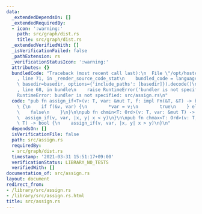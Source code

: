 ```yaml
---
data:
  _extendedDependsOn: []
  _extendedRequiredBy:
  - icon: ':warning:'
    path: src/graph/dist.rs
    title: src/graph/dist.rs
  _extendedVerifiedWith: []
  _isVerificationFailed: false
  _pathExtension: rs
  _verificationStatusIcon: ':warning:'
  attributes: {}
  bundledCode: "Traceback (most recent call last):\n  File \"/opt/hostedtoolcache/Python/3.9.5/x64/lib/python3.9/site-packages/onlinejudge_verify/documentation/build.py\"\
    , line 71, in _render_source_code_stat\n    bundled_code = language.bundle(stat.path,\
    \ basedir=basedir, options={'include_paths': [basedir]}).decode()\n  File \"/opt/hostedtoolcache/Python/3.9.5/x64/lib/python3.9/site-packages/onlinejudge_verify/languages/user_defined.py\"\
    , line 68, in bundle\n    raise RuntimeError('bundler is not specified: {}'.format(path.as_posix()))\n\
    RuntimeError: bundler is not specified: src/assign.rs\n"
  code: "pub fn assign_if<T>(v: T, var: &mut T, f: impl Fn(&T, &T) -> bool) -> bool\
    \ {\n    if f(&v, var) {\n        *var = v;\n        true\n    } else {\n    \
    \    false\n    }\n}\n\npub fn chmin<T: Ord>(v: T, var: &mut T) -> bool {\n  \
    \  assign_if(v, var, |x, y| x < y)\n}\n\npub fn chmax<T: Ord>(v: T, var: &mut\
    \ T) -> bool {\n    assign_if(v, var, |x, y| x > y)\n}\n"
  dependsOn: []
  isVerificationFile: false
  path: src/assign.rs
  requiredBy:
  - src/graph/dist.rs
  timestamp: '2021-03-31 15:51:17+09:00'
  verificationStatus: LIBRARY_NO_TESTS
  verifiedWith: []
documentation_of: src/assign.rs
layout: document
redirect_from:
- /library/src/assign.rs
- /library/src/assign.rs.html
title: src/assign.rs
---
```

